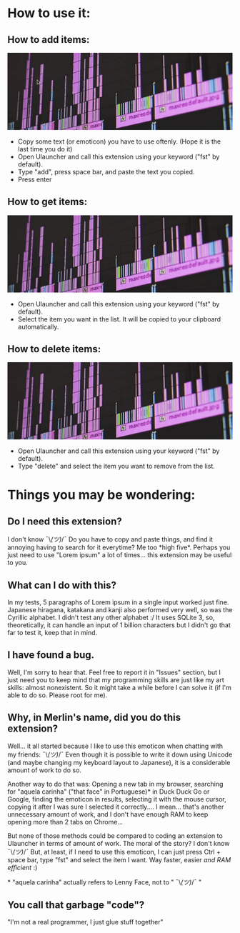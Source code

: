 # How to use it:
## How to add items:
![add.gif](add.gif)
* Copy some text (or emoticon) you have to use oftenly. (Hope it is the last time you do it)
* Open Ulauncher and call this extension using your keyword ("fst" by default).
* Type "add", press space bar, and paste the text you copied.
* Press enter

## How to get items:
![get.gif](get.gif)
* Open Ulauncher and call this extension using your keyword ("fst" by default).
* Select the item you want in the list. It will be copied to your clipboard automatically.

## How to delete items:
![delete.gif](delete.gif)
* Open Ulauncher and call this extension using your keyword ("fst" by default).
* Type "delete" and select the item you want to remove from the list.


# Things you may be wondering:
## Do I need this extension?
I don't know ¯\\_(ツ)_/¯
Do you have to copy and paste things, and find it annoying having to search for it everytime? Me too \*high five\*. 
Perhaps you just need to use "Lorem ipsum" a lot of times... this extension may be useful to you.

## What can I do with this?
In my tests, 5 paragraphs of Lorem ipsum in a single input worked just fine. 
Japanese hiragana, katakana and kanji also performed very well, so was the Cyrillic alphabet.
I didn't test any other alphabet :/
It uses SQLite 3, so, theoretically, it can handle an input of 1 billion characters but I didn't go that far to test it, keep that in mind.

## I have found a bug.
Well, I'm sorry to hear that. Feel free to report it in "Issues" section, but I just need you to keep mind that my programming skills are just like my art skills: almost nonexistent. So it might take a while before I can solve it (if I'm able to do so. Please root for me).

## Why, in Merlin's name, did you do this extension?
Well... it all started because I like to use this emoticon when chatting with my friends: ¯\\_(ツ)_/¯
Even though it is possible to write it down using Unicode (and maybe changing my keyboard layout to Japanese), it is a considerable amount of work to do so.

Another way to do that was:
Opening a new tab in my browser, searching for "aquela carinha" ("that face" in Portuguese)* in Duck Duck Go or Google, finding the emoticon in results, selecting it with the mouse cursor, copying it after I was sure I selected it correctly....
I mean... that's another unnecessary amount of work, and I don't have enough RAM to keep opening more than 2 tabs on Chrome...

But none of those methods could be compared to coding an extension to Ulauncher in terms of amount of work. 
The moral of the story? I don't know ¯\\_(ツ)_/¯
But, at least, if I need to use this emoticon, I can just press Ctrl + space bar, type "fst" and select the item I want. Way faster, easier *and RAM efficient* :)


\* "aquela carinha" actually refers to Lenny Face, not to " ¯\\_(ツ)_/¯ "

## You call that garbage "code"?
"I'm not a real programmer, I just glue stuff together"
